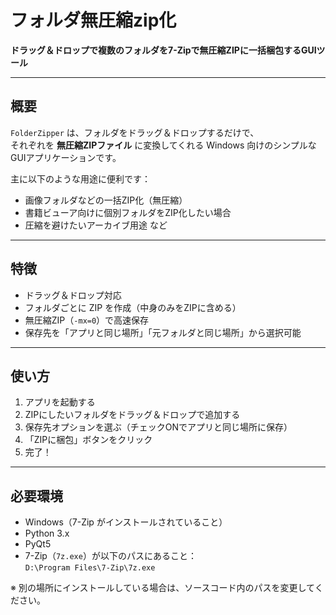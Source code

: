 # フォルダ無圧縮zip化
**ドラッグ＆ドロップで複数のフォルダを7-Zipで無圧縮ZIPに一括梱包するGUIツール**

---

## 概要

`FolderZipper` は、フォルダをドラッグ＆ドロップするだけで、  
それぞれを **無圧縮ZIPファイル** に変換してくれる Windows 向けのシンプルなGUIアプリケーションです。

主に以下のような用途に便利です：

- 画像フォルダなどの一括ZIP化（無圧縮）
- 書籍ビューア向けに個別フォルダをZIP化したい場合
- 圧縮を避けたいアーカイブ用途 など

---

## 特徴

- ドラッグ＆ドロップ対応
- フォルダごとに ZIP を作成（中身のみをZIPに含める）
- 無圧縮ZIP（`-mx=0`）で高速保存
- 保存先を「アプリと同じ場所」「元フォルダと同じ場所」から選択可能

---

## 使い方

1. アプリを起動する
2. ZIPにしたいフォルダをドラッグ＆ドロップで追加する
3. 保存先オプションを選ぶ（チェックONでアプリと同じ場所に保存）
4. 「ZIPに梱包」ボタンをクリック
5. 完了！

---

## 必要環境

- Windows（7-Zip がインストールされていること）
- Python 3.x
- PyQt5
- 7-Zip（`7z.exe`）が以下のパスにあること：  
  `D:\Program Files\7-Zip\7z.exe`

※ 別の場所にインストールしている場合は、ソースコード内のパスを変更してください。


